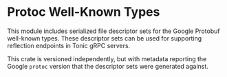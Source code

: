 # Protoc Well-Known Types

This module includes serialized file descriptor sets for the Google Protobuf
well-known types. These descriptor sets can be used for supporting reflection
endpoints in Tonic gRPC servers.

This crate is versioned independently, but with metadata reporting the Google
`protoc` version that the descriptor sets were generated against.
